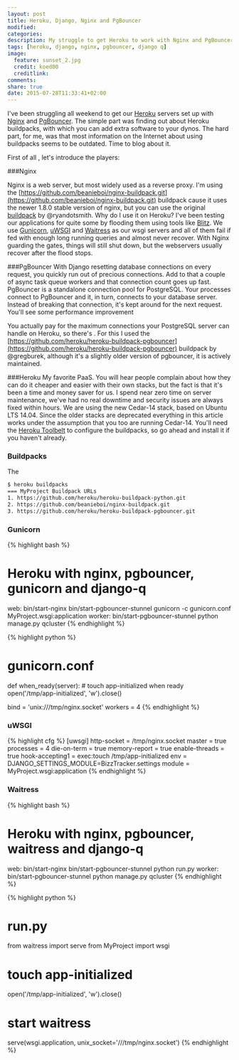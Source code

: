 ```yaml
---
layout: post
title: Heroku, Django, Nginx and PgBouncer
modified:
categories:
description: My struggle to get Heroku to work with Nginx and PgBouncer
tags: [heroku, django, nginx, pgbouncer, django q]
image:
  feature: sunset_2.jpg
  credit: koed00
  creditlink:
comments:
share: true
date: 2015-07-28T11:33:41+02:00
---
```


I've been struggling all weekend to get our [Heroku](https://www.heroku.com) servers set up with [Nginx](http://nginx.org/) and [PgBouncer](https://pgbouncer.github.io/). The simple part was finding out about Heroku buildpacks, with which you can add extra software to your dynos. The hard part, for me, was that most information on the Internet about using buildpacks seems to be outdated. Time to blog about it.

First of all , let's introduce the players:

###Nginx

Nginx is a web server, but most widely used as a reverse proxy.
I'm using the [https://github.com/beanieboi/nginx-buildpack.git](https://github.com/beanieboi/nginx-buildpack.git) buildpack cause it uses the newer 1.8.0 stable version of nginx, but you can use the original [buildpack](https://github.com/ryandotsmith/nginx-buildpack) by @ryandotsmith.
Why do I use it on Heroku? I've been testing our applications for quite some by flooding them using tools like [Blitz](https://www.blitz.io/). We use [Gunicorn](http://gunicorn.org/), [uWSGI](http://uwsgi-docs.readthedocs.org/en/latest/) and [Waitress](http://waitress.readthedocs.org/en/latest/) as our wsgi servers and all of them fail if fed with enough long running queries and almost never recover. With Nginx guarding the gates, things will still shut down, but the webservers usually recover after the flood stops.

###PgBouncer
With Django resetting database connections on every request, you quickly run out of precious connections. Add to that a couple of async task queue workers and that connection count goes up fast. PgBouncer is a standalone connection pool for PostgreSQL. Your processes connect to PgBouncer and it, in turn, connects to your database server. Instead of breaking that connection, it's kept around for the next request. You'll see some performance improvement

You actually pay for the maximum connections your PostgreSQL server can handle on Heroku, so there's .
For this I used the [https://github.com/heroku/heroku-buildpack-pgbouncer](https://github.com/heroku/heroku-buildpack-pgbouncer) buildpack by @gregburek, although it's a slightly older version of pgbouncer, it is actively maintained.

###Heroku
My favorite PaaS. You will hear people complain about how they can do it cheaper and easier with their own stacks, but the fact is that it's been a time and money saver for us.
I spend near zero time on server maintenance, we've had no real downtime and security issues are always fixed within hours. We are using the new Cedar-14 stack, based on Ubuntu LTS 14.04.
Since the older stacks are deprecated everything in this article works under the assumption that you too are running Cedar-14.
You'll need the [Heroku Toolbelt](https://toolbelt.heroku.com/) to configure the buildpacks, so go ahead and install it if you haven't already.

### Buildpacks

The


~~~ bash
$ heroku buildpacks
=== MyProject Buildpack URLs
1. https://github.com/heroku/heroku-buildpack-python.git
2. https://github.com/beanieboi/nginx-buildpack.git
3. https://github.com/heroku/heroku-buildpack-pgbouncer.git

~~~

### Gunicorn

{% highlight bash %}
# Heroku with nginx, pgbouncer, gunicorn and django-q
web: bin/start-nginx bin/start-pgbouncer-stunnel gunicorn -c gunicorn.conf MyProject.wsgi:application
worker: bin/start-pgbouncer-stunnel python manage.py qcluster
{% endhighlight %}

{% highlight python %}
# gunicorn.conf
def when_ready(server):
    # touch app-initialized when ready
    open('/tmp/app-initialized', 'w').close()

bind = 'unix:///tmp/nginx.socket'
workers = 4
{% endhighlight %}

### uWSGI

{% highlight cfg %}
[uwsgi]
http-socket = /tmp/nginx.socket
master = true
processes = 4
die-on-term = true
memory-report = true
enable-threads = true
hook-accepting1 = exec:touch /tmp/app-initialized
env = DJANGO_SETTINGS_MODULE=BizzTracker.settings
module = MyProject.wsgi:application
{% endhighlight %}

### Waitress
{% highlight bash %}
# Heroku with nginx, pgbouncer, waitress and django-q
web: bin/start-nginx bin/start-pgbouncer-stunnel python run.py
worker: bin/start-pgbouncer-stunnel python manage.py qcluster
{% endhighlight %}

{% highlight python %}
# run.py
from waitress import serve
from MyProject import wsgi

# touch app-initialized
open('/tmp/app-initialized', 'w').close()
# start waitress
serve(wsgi.application, unix_socket='///tmp/nginx.socket')
{% endhighlight %}
